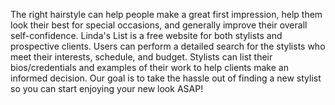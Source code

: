 The right hairstyle can help people make a great first impression, help them look their best for special occasions, and generally improve their overall self-confidence. Linda's List is a free website for both stylists and prospective clients. Users can perform a detailed search for the stylists who meet their interests, schedule, and budget. Stylists can list their bios/credentials and examples of their work to help clients make an informed decision. Our goal is to take the hassle out of finding a new stylist so you can start enjoying your new look ASAP!

